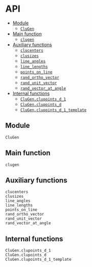 # API

* [Module](@ref)
  * [`CluGen`](@ref)
* [Main function](@ref)
  * [`clugen`](@ref)
* [Auxiliary functions](@ref)
  * [`clucenters`](@ref)
  * [`clusizes`](@ref)
  * [`line_angles`](@ref)
  * [`line_lengths`](@ref)
  * [`points_on_line`](@ref)
  * [`rand_ortho_vector`](@ref)
  * [`rand_unit_vector`](@ref)
  * [`rand_vector_at_angle`](@ref)
* [Internal functions](@ref)
  * [`CluGen.clupoints_d_1`](@ref)
  * [`CluGen.clupoints_d`](@ref)
  * [`CluGen.clupoints_d_1_template`](@ref)

## Module

```@docs
CluGen
```

## Main function

```@docs
clugen
```

## Auxiliary functions

```@docs
clucenters
clusizes
line_angles
line_lengths
points_on_line
rand_ortho_vector
rand_unit_vector
rand_vector_at_angle
```

## Internal functions

```@docs
CluGen.clupoints_d_1
CluGen.clupoints_d
CluGen.clupoints_d_1_template
```
